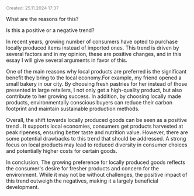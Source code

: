 <span style="font-size:12px; color:#888888;">Created: 25.11.2024 17:37</span>

What are the reasons for this?

Is this a positive or a negative trend?

In recent years, growing number of consumers have opted to purchase locally produced items instead of imported ones. This trend is driven by several factors and in my opinion, these are positive changes, and in this essay I will give several arguments in favor of this.

One of the main reasons why local products are preferred is the significant benefit they bring to the local economy.For example, my friend opened a small bakery in our city. By choosing fresh pastries for her instead of those presented in large retailers, I not only get a high-quality product, but also contribute to her growing success. In addition, by choosing locally made products, environmentally conscious buyers can reduce their carbon footprint and maintain sustainable production methods.

Overall, the shift towards locally produced goods can be seen as a positive trend . It supports local economies, consumers get products harvested at peak ripeness, ensuring better taste and nutrition value. However, there are some potential drawbacks to this trend that should be addressed. A strong focus on local products may lead to reduced diversity in consumer choices and potentially higher costs for certain goods.

In conclusion, The growing preference for locally produced goods reflects the consumer's desire for fresher products and concern for the environment. While it may not be without challenges, the positive impact of this trend outweigh the negatives, making it a largely beneficial development.
